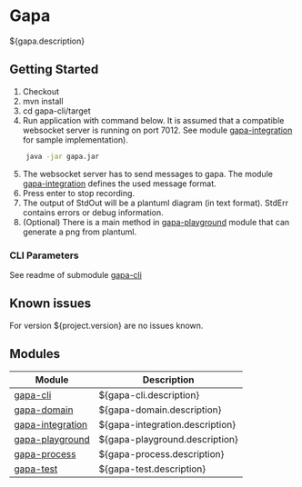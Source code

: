 # Gapa

${gapa.description}

## Getting Started

1. Checkout
2. mvn install
3. cd gapa-cli/target
4. Run application with command below. It is assumed that a compatible websocket server is running on port 7012. See module [gapa-integration](gapa-integration/README.md) for sample implementation).

```bash
    java -jar gapa.jar
```

5. The websocket server has to send messages to gapa. The module [gapa-integration](gapa-integration/README.md) defines the used message format.
6. Press enter to stop recording.
7. The output of StdOut will be a plantuml diagram (in text format). StdErr contains errors or debug information.
8. (Optional) There is a main method in [gapa-playground](gapa-playground/README.md) module that can generate a png from plantuml.

### CLI Parameters

See readme of submodule [gapa-cli](gapa-cli/README.md)

## Known issues

For version ${project.version} are no issues known.

## Modules

| Module | Description |
|---|---|
| [gapa-cli](gapa-cli/README.md) | ${gapa-cli.description} |
| [gapa-domain](gapa-domain/README.md) | ${gapa-domain.description} |
| [gapa-integration](gapa-integration/README.md) | ${gapa-integration.description} |
| [gapa-playground](gapa-playground/README.md) | ${gapa-playground.description} |
| [gapa-process](gapa-process/README.md) | ${gapa-process.description} |
| [gapa-test](gapa-test/README.md) | ${gapa-test.description} |


